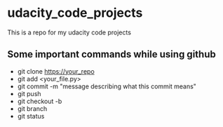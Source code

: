 # udacity_code_projects
This is a repo for my udacity code projects

## Some important commands while using github
* git clone <https://your_repo>
* git add <your_file.py>
* git commit -m "message describing what this commit means"
* git push
* git checkout -b
* git branch
* git status
